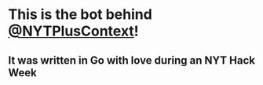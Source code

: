 # This is the bot behind [@NYTPlusContext](https://twitter.com/NYTPlusContext)!

## It was written in Go with love during an NYT Hack Week 
